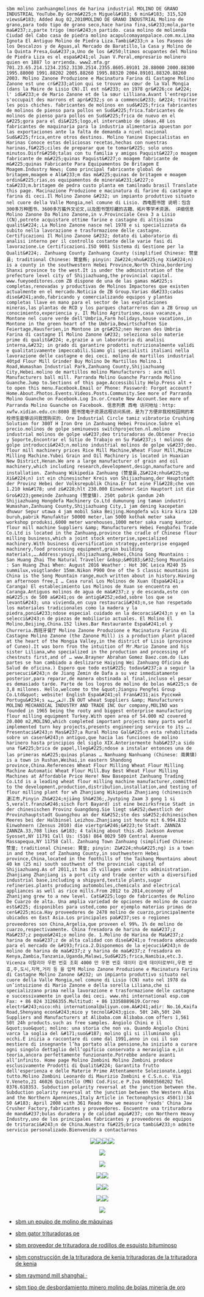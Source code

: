 
```
sbm molino zanhuangmolinos de harina industrial MOLINO DE GRANO INDUSTRIAL YouTube.By Germ&#225;n Miguel&#183; 6 min&#183; 315,520 views&#183; Added Aug 02,2010MOLINO DE GRANO INDUSTRIAL Molino de grano,para todo tipo de grano seco,hace harina fina,s&#233;mola,parte ma&#237;z,parte trigo (mor&#243;n partido. casa molino de molienda Ciudad del Cabo casa de piedra molino acapulcomayanpalace.com.mx.Lima Ignota El Antiguo Molino de Piedra Liza.Tambi&#233;n a los Paseos de los Descalzos y de Aguas,al Mercado de Baratillo,la Casa y Molino de la Quinta Presa,Gu&#237;a,Uno de los &#250;ltimos ocupantes del Molino de Piedra Liza es el espa&#241;ol Juan V.Peral,empresario molinero quien en 1887 lo arrienda. www2.mfa.gr 701.23.65.214.1234.2352.3130.2514.2355.8605.89101 28.88000 2000.88300 1995.88000 1991.88202 2005.88260 1995.88320 2004.89101.88320.88260 2003. Molino Zanone Produzione e Macinatura Farina di Castagne Molino Zanone est une cr&#233;ation qui se trouve au cœur de la Val Mongia (dans la Maire de Lisio CN).Il est n&#233; en 1978 gr&#226;ce &#224; l' id&#233;e de Mario Zanone et de la sœur Lilliana.Avant l'entreprise s'occupait des marrons et apr&#232;s on a commenc&#233; &#224; traiter les pois chiches. fabricantes de molinos en sud&#225;frica fabricantes de molinos de pienso para pollos en Sud&#225;frica.fabricantes de molinos de pienso para pollos en Sud&#225;frica de nuevo en el &#225;gora para el di&#225;logo,el intercambio de ideas,48 Los fabricantes de maquinaria para la industria alimentaria apuestan por las exportaciones ante la falta de demanda a nivel nacional Sud&#225;frica,entre otros destinos. Molino Yanine Especialistas en Harinas Conoce estas deliciosas recetas,hechas con nuestras harinas,f&#225;ciles de preparar que te tomar&#225; solo unos minutos.Disfr&#250;talas con tu familia y amigos Paquist&#227;o moagem fabricante de m&#225;quinas Paquist&#227;o moagem fabricante de m&#225;quinas Fabricante Para Equipamentos De Britagem E Moagem.Industry News; Como principal fabricante global de britagem,moagem e Al&#233;m das m&#225;quinas de britagem e moagem ordin&#225;rias,os equipamentos de minera&#231;&#227;o ta&#233;m.britagem de pedra custo planta em tamilnadu brasil Translate this page. Macinazione Produzione e macinatura di farine di castagne e farina di ceci.Il Molino Zanone &#232; un impianto produttivo situato nel cuore della Valle Mongia,nel comune di Lisio. 西电图书馆 说明：包含300多万种图书、3600多万篇外文论文,以及图书馆珍藏的古籍、拓片等学术资源。 详细信息 Molino Zanone Da Molino Zanone,in v.Provinciale Ceva 3 a Lisio (CN),potrete acquistare ottime farine e castagne di altissima qualit&#224;.La Molino Zanone nasce nel 1978 e si specializzata da subito nella lavorazione e trasformazione delle castagne. Certificazioni Il Molino Zanone &#232; dotato di Laboratorio di analisi interno per il controllo costante delle varie fasi di lavorazione.Le Certificazioni.ISO 9001 Sistema di Gestione per la Qualit&#224;. Zanhuang County Zanhuang County (simplified Chinese: 赞皇县; traditional Chinese: 贊皇縣; pinyin: Z&#224;nhu&#225;ng Xi&#224;n) is a county in the southwestern Hebei Province,North China,bordering Shanxi province to the west.It is under the administration of the prefecture level city of Shijiazhuang,the provincial capital. www.fueyoeditores.com ZB dispone de una de las gamas m&#225;s completas,renovadas y productivas de Molinos Impactores que existen actualmente en el mercado.Noticia de ZB Group.Varias d&#233;cadas dise&#241;ando,fabricando y comercializando equipos y plantas completas llave en mano para el sector de las explotaciones mineras,las plantas de RCD y los parques chatarreros dan a ZB Group un conocimiento,experiencia y. Il Mulino Agriturismo,casa vacanze,a Montone nel cuore verde dell'Umbria,Farm holidays,house vacations,in Montone in the green heart of the Umbria,Bewirtschaften Sie Feiertage,Hausferien,in Montone im gr&#252;nen Herzen des Umbria Farina di castagne Il Molino Zanone &#232; seleziona solo materie prime di qualit&#224; e,grazie a un laboratorio di analisi interna,&#232; in grado di garantire prodotti nutrizionalmente validi e qualitativamente impeccabili.Siamo gli specialisti italiani nella lavorazione delle castagne e dei ceci. molino de martillos industrial 40tpd Flour Mill Grinder Buy Molino De Martillos Molino.1 Road,Wumashan Industrial Park,Zanhuang County,Shijiazhuang City,Hebei.molino de martillos molino Manufacturers : acm mill Manufacturers ball mill. Parranda Molino Guanche Parranda Molino Guanche.Jump to.Sections of this page.Accessibility Help.Press alt + to open this menu.Facebook.Email or Phone: Password: Forgot account? Home.About.Photos.Events.Videos.Posts.Community.See more of Parranda Molino Guanche on Facebook.Log In.or.Create New Account.See more of Parranda Molino Guanche on Facebook. 信息列表 西电 访问地址：http: xwfw.xidian.edu.cn:8080 图书馆电子资源远程访问系统，是为了方便非我校校园网的本校师生能够访问我馆购买的. Ore Industrial Circle tamiz vibratorio Crushing Solution for 300T H Iron Ore in Zanhuang Hebei Province.Sobre el precio.molinos de golpe seminuevos switchprojecten.nl.molino industrial molinos de golpe v&#237;deo trituradoras de.Obtener Precio y Soporte,Encontrar el Sitio de Trabajo en Su Pa&#237;s ! molinos de golpe introducci&#243;n.molino industrial molinos de golpe v&#237;deo. flour mill machinery prices Rice Mill Machine,Wheat Flour Mill,Maize Milling Machine.Yubei Grain and Oil Machinery is located in Huaxian New District,Henan.We are a large manufacturer of grain and oil machinery,which including research,development,design,manufacture and installation. Zanhuang Wikipedia Zanhuang (赞皇县,Z&#224;nhu&#225;ng Xi&#224;n) ist ein chinesischer Kreis von Shijiazhuang,der Hauptstadt der Provinz Hebei der Volksrepublik China.Er hat eine Fl&#228;che von 1.210 km&#178; und z&#228;hlt 230.000 Einwohner.Sein Hauptort ist die Gro&#223;gemeinde Zanhuang (赞皇镇). 250t pabrik gandum 24h Shijiazhuang Hongdefa Machinery Co.Ltd dumunung ing taman industri Wumashan,Zanhuang County,Shijiazhuang City,1 jam dening kacepetan dhuwur Sepur utawa 4 jam mobil Saka Beijing.Hongdefa wis kira kira 120 buruh,pabrik Manufaktur 50000 meter,lan 5000 kothak meter saka workshop produksi,6000 meter warehouses,1000 meter saka ruang kantor. flour mill machine Suppliers &amp; Manufacturers Hebei Fengbafei Trade Co.Ltd is located in the Zanhuang,province the cradle of Chinese flour milling business,which a joint stock enterprise,specialized machinery.With business diversification strategy,enterprise engaged machinery,food processing equipment,grain building materials,….Address:youyi,shijiazhuang,Hebei,China Song Mountains : San Huang Zhai The Natural Traveller &nbsp;&#0183;&#32;Song Mountains : San Huang Zhai When: August 2016 Weather : Hot 30C Leica M240 35 summilux,voigtlander 15mm.Nikon P900 One of the 5 classic mountains in China is the Song Mountain range,much written about in history.Having an afternoon free,I … Casa rural Los Molinos de Xuan (Espa&#241;a Caranga) El establecimiento Los Molinos de Xuan se encuentra en Caranga.Antiguos molinos de agua de ma&#237;z y de escanda,este con m&#225;s de 500 a&#241;os de antig&#252;edad,sobre los que se levant&#243; una vivienda,en cuya restauraci&#243;n,se han respetado los materiales tradicionales como la madera y la piedra,poni&#233;ndose especial cuidado en la decoraci&#243;n y en la selecci&#243;n de piezas de mobiliario actuales. El Molino El Molino,Beijing,China.152 likes.Bar Restaurante Espa&#241;ol y Churreria.西班牙餐厅 Molino Zanone Produzione e Macinatura Farina di Castagne Molino Zanone (the Zanone Mill) is a production plant placed at the heart of the Mongia Valley,in the district of Lisio (province of Cuneo).It was born fron the intuition of Mr.Mario Zanone and his sister Liliana,who specialized in the production and processing of chestnuts first,and of … www.Brayner Abrahan Gomez Baez.com.do (Las partes se han cambiado a deslizarse Haiying Wei Zanhuang Oficina de Salud de oficina.) Espero que todo est&#225; todav&#237;a a seguir la persecuci&#243;n de Jiang Zemin de Dafa a su vez inmediatamente posterior,para reparar,de manera obstinada al final,incluso el pesar es demasiado tarde. Parte de los logros de molino de bolas m&#225;s de 3,8 millones. Hello,welcome to the &quot;Jiangsu Pengfei Group Co.Ltd&quot; website! English Espa&#241;ol Fran&#231;ais Русский Portugu&#234;s العربية.IN OUT wheat Suppliers &amp; Manufacturers MOLINO MECHANICAL INDUSTRY AND TRADE INC Our company,MOLINO was founded in 1965 being the rooty and biggest enterprise manufacturing flour milling equipment Turkey.With open area of 54.000 m2 covered 20.000 m2,MOLINO,which completed important projects many parts world implemented turn key projects,presents engineering service to its …. Presentaci&#243;n Mas&#237;a Rural Molino Gal&#225;n esta rehabilitada sobre un caser&#243;n antiguo,que hacia las funciones de molino harinero hasta principios del siglo XIX.Anteriormente hab&#237;a sido una f&#225;brica de papel,lleg&#225;ndose a instalar entonces una de las primeras m&#225;quinas planas … Nanhuang Nanhuang (Chinese: 南黄镇) is a town in Rushan,Weihai,in eastern Shandong province,China.References Wheat Flour Milling Wheat Flour Milling Machine Automatic Wheat Flour Mill.Buy Best Wheat Flour Milling Machines at Affordable Price Here! New Basepoint Zanhuang Trading Co.Ltd is a leading wheat flour milling machine manufacturer,committed to the development,production,distribution,installation,and testing of flour milling plant for wh Zhanjiang Wikipedia Zhanjiang (chinesisch 湛江市,Pinyin Zh&#224;njiāng Sh&#236;,Jyutping Zaam 3 gong 1 si 5,veralt.franz&#246;sisch Fort Bayard) ist eine bezirksfreie Stadt in der chinesischen Provinz Guangdong.Sie liegt s&#252;dwestlich der Provinzhauptstadt Guangzhou an der K&#252;ste des s&#252;dchinesischen Meeres bei der Halbinsel Leizhou.Zhanjiang ist heute mit 6.994.832 Einwohnern (Zensus 2010) die viertgr&#246;&#223;te Stadt. ZANNZA ZANNZA.33,708 likes &#183; 4 talking about this.45 Jackson Avenue Syosset,NY 11791 Call Us: (516) 864 0029 509 Central Avenue Massapequa,NY 11758 Call. Zanhuang Town Zanhuang (simplified Chinese: 赞皇; traditional Chinese: 贊皇; pinyin: Z&#224;nhu&#225;ng) is a town in and the seat of Zanhuang County,in southwestern Hebei province,China,located in the foothills of the Taihang Mountains about 40 km (25 mi) south southwest of the provincial capital of Shijiazhuang.As of 2011,it has 25 villages under its administration. Zhanjiang Zhanjiang is a port city and trade center with a diversified industrial base,including a shipyard,textile plants,sugar refineries.plants producing automobiles,chemicals and electrical appliances as well as rice mills.From 2012 to 2014,economy of Zhanijang grew to a new level. Cat&#225;logo de fabricantes de Molino De Cuarzo de alta. Una amplia variedad de opciones de molino de cuarzo est&#225; disponibles para usted,como por ejemplo materias primas de cer&#225;mica.Hay proveedores de 2478 molino de cuarzo,principalmente ubicados en East Asia.Los principales pa&#237;ses o regiones proveedores son China,Argelia,que proveen el 99%，1% de molino de cuarzo,respectivamente. China fresadora de harina de ma&#237;z Ma&#237;z peque&#241;o molino de. 1.Molino de Harina de Ma&#237;z harina de ma&#237;z de alta calidad con dise&#241;o fresadora adecuado para el mercado de &#193;frica.2.Disponemos de la ejecuci&#243;n de molino de harina de ma&#237;z y harina de ma&#237;z fresadora en Kenya,Zambia,Tanzania,Uganda,Malawi,Sud&#225;frica,Namibia,etc.3. Vicenza 이탈리아 우편 번호 조회 4000 만 우편 번호 데이터 검색 데이터로부터,우편 번호,주,도시,지역,거리 등 을 입력 Molino Zanone Produzione e Macinatura Farina di Castagne Molino Zanone &#232; un impianto produttivo situato nel cuore della Valle Mongia,nel comune di Lisio (CN) nato nel 1978 da un’intuizione di Mario Zanone e della sorella Liliana,che si specializzano prima nella lavorazione e trasformazione delle castagne e successivamente in quella dei ceci. www.nhi international esp.com Fax: + 86 024 31266355.Multitud: + 86 13358889619.Correo electr&#243;nico:nhi international@aliyun.com.A&#241;adir: No.16,Kaifa Road,Shenyang econ&#243;mico y tecnol&#243;gico. 50t 24h,50t 24h Suppliers and Manufacturers at Alibaba.com Alibaba.com offers 1,561 50t 24h products.such as free samples. Angiolo Chini e il &quot;suo&quot; molino: una storia che non va. Quando Angiolo Chini varca la soglia del &#171;suo&#187; molino gli si illuminano gli occhi.E inizia a raccontare di come dal 1991,anno in cui il suo mestiere di insegnante l’ha portato alla pensione,ha iniziato a curare ogni singolo dettaglio dell’opificio conservato a meraviglia e,in teoria,ancora perfettamente funzionante.Potrebbe andare avanti all’infinito. Home page Molino Zombini Molino Zombini produce esclusivamente Prodotti di Qualit&#224; Garantita frutto dell'esperienza e delle Materie Prime Attentamente Selezionate.Leggi tutto.Molino Zombini Leonardo di Maurizio Zombini e C.S.n.c. Via V.Veneto,21 46026 Quistello (MN) Cod.Fisc.e P.Iva 00603560202 Tel 0376.618353. Subduction polarity reversal at the junction between the. Subduction polarity reversal at the junction between the Western Alps and the Northern Apennines,Italy Article in Tectonophysics 450(1):34 50 &#183; April 2008 with 361 Reads How we measure 'reads' China Jaw Crusher Factory,fabricantes y proveedores. Encuentre una trituradora de mand&#237;bulas duradera y de calidad aqu&#237; con Northern Heavy Industry,uno de los principales fabricantes y proveedores de equipos de trituraci&#243;n de China.Nuestra f&#225;brica tambi&#233;n admite servicio personalizado.Bienvenido a contactarnos 
```

<div align="center">

<a href="https://es-mill.shibang-china.com/github&k=sbm+molino+zanhuang"><img src="https://static.shibang-china.com/es/mill/index.jpg"></a><a href="https://es-mill.shibang-china.com/materials.htmlgithub&k=sbm+molino+zanhuang"><img src="https://static.shibang-china.com/es/mill/materials.jpg"></a><a href="https://es-mill.shibang-china.com/about.htmlgithub&k=sbm+molino+zanhuang"><img src="https://static.shibang-china.com/es/mill/about.jpg"></a><a href="https://es-mill.shibang-china.com/contact.htmlgithub&k=sbm+molino+zanhuang"><img src="https://static.shibang-china.com/es/mill/contact.jpg"></a>

<a href="https://es-mill.shibang-china.com/github&k=sbm+molino+zanhuang"><img src="https://static.shibang-china.com/es/mill/banner.jpg"></a>

<a href="https://swt.shibang-china.com/github&k=sbm+molino+zanhuang"><img src="https://static.shibang-china.com/es/mill/chat.jpg"></a>

<a href="https://es-mill.shibang-china.com/products/vertical-roller-mill.htmlgithub&k=sbm+molino+zanhuang"><img src="https://static.shibang-china.com/es/mill/vertical.jpg"></a><a href="https://es-mill.shibang-china.com/products/raymond-mill.htmlgithub&k=sbm+molino+zanhuang"><img src="https://static.shibang-china.com/es/mill/raymond.jpg"></a>

<a href="https://es-mill.shibang-china.com/products/ultrafine-grinding-mill.htmlgithub&k=sbm+molino+zanhuang"><img src="https://static.shibang-china.com/es/mill/ultrafine.jpg"></a><a href="https://es-mill.shibang-china.com/products/trapezium-grinding-mill.htmlgithub&k=sbm+molino+zanhuang"><img src="https://static.shibang-china.com/es/mill/trapezium.jpg"></a>

<a href="https://es-mill.shibang-china.com/products/ball-mill.htmlgithub&k=sbm+molino+zanhuang"><img src="https://static.shibang-china.com/es/mill/ball.jpg"></a><a href="https://es-mill.shibang-china.com/products/hammer-mill.htmlgithub&k=sbm+molino+zanhuang"><img src="https://static.shibang-china.com/es/mill/hammer.jpg"></a>

<a href="https://swt.shibang-china.com/github&k=sbm+molino+zanhuang"><img src="https://static.shibang-china.com/es/mill/case.jpg"></a>

</div>


* [sbm un equipo de molino de máquinas](sbm%20un%20equipo%20de%20molino%20de%20m%C3%A1quinas.md)

* [sbm gator trituradoras pe](sbm%20gator%20trituradoras%20pe.md)

* [sbm proveedor de trituradora de rodillos de esquisto bituminoso](sbm%20proveedor%20de%20trituradora%20de%20rodillos%20de%20esquisto%20bituminoso.md)

* [sbm construcción de la trituradora de kenia trituradoras de la trituradora de kenia](sbm%20construcci%C3%B3n%20de%20la%20trituradora%20de%20kenia%20trituradoras%20de%20la%20trituradora%20de%20kenia.md)

* [sbm raymond mill shanghai ·](sbm%20raymond%20mill%20shanghai%20%C2%B7.md)

* [sbm tipo de desbordamiento minero molino de bolas minería de oro](sbm%20tipo%20de%20desbordamiento%20minero%20molino%20de%20bolas%20miner%C3%ADa%20de%20oro.md)